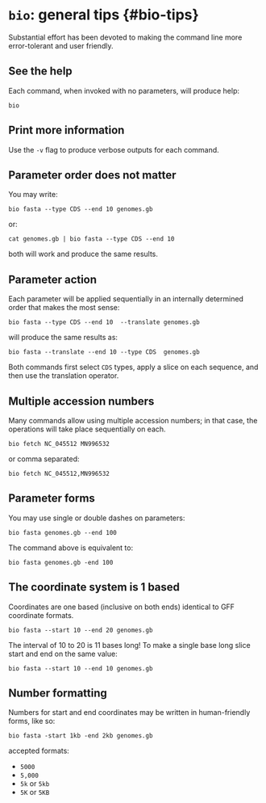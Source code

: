 # `bio`: general tips {#bio-tips}

Substantial effort has been devoted to making the command line more error-tolerant and user friendly.

## See the help

Each command, when invoked with no parameters, will produce help:

    bio
    
## Print more information

Use the `-v` flag to produce verbose outputs for each command.

## Parameter order does not matter

You may write:

    bio fasta --type CDS --end 10 genomes.gb

or:

    cat genomes.gb | bio fasta --type CDS --end 10

both will work and produce the same results.

## Parameter action

Each parameter will be applied sequentially in an internally determined order that makes the most sense: 

    bio fasta --type CDS --end 10  --translate genomes.gb

will produce the same results as:

    bio fasta --translate --end 10 --type CDS  genomes.gb
    
Both commands first select `CDS` types, apply a slice on each sequence, and then use the translation operator.
 
## Multiple accession numbers
   
Many commands allow using multiple accession numbers; in that case, the operations will take place sequentially on each.

    bio fetch NC_045512 MN996532

or comma separated:

    bio fetch NC_045512,MN996532
  
## Parameter forms

You may use single or double dashes on parameters:

    bio fasta genomes.gb --end 100
    
The command above is equivalent to:

    bio fasta genomes.gb -end 100


## The coordinate system is 1 based

Coordinates are one based (inclusive on both ends) identical to GFF coordinate formats.

    bio fasta --start 10 --end 20 genomes.gb
    
The interval of 10 to 20 is 11 bases long! To make a single base long slice start and end on the same value:

    bio fasta --start 10 --end 10 genomes.gb

## Number formatting

Numbers for start and end coordinates may be written in human-friendly forms, like so: 

    bio fasta -start 1kb -end 2kb genomes.gb

accepted formats:

* `5000` 
* `5,000`
* `5k` or `5kb`
* `5K` or `5KB`  

